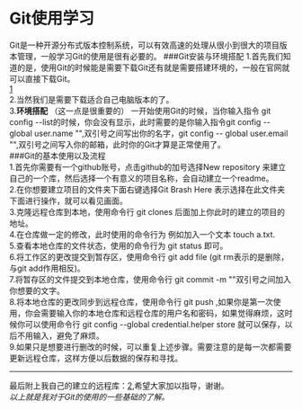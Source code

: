 # Git使用学习
Git是一种开源分布式版本控制系统，可以有效高速的处理从很小到很大的项目版本管理，一般学习Git的使用是很有必要的。
###Git安装与环境搭配
1.首先我们知道的是，使用Git的时候能是需要下载Git还有就是需要搭建环境的，一般在官网就可以直接下载Git。  
[1](https://www.baidu.com/baidu?tn=monline_3_dg&ie=utf-8&wd=git)   
2.当然我们是需要下载适合自己电脑版本的了。  
3.**环境搭配**  （这一点是很重要的） 一开始使用Git的时候，当你输入指令  git config --list的时候，你会没有显示，此时需要的是你输入指令git config -- global user.name "",双引号之间写出你的名字，git config -- global user.email "",双引号之间写入你的邮箱，此时你的Git才算是正常使用了。  
###Git的基本使用以及流程  
1.首先你需要有一个github账号，点击github的加号选择New repository 来建立自己的一个库，然后选择一个有意义的项目名称，会自动建立一个readme。  
2.在你想要建立项目的文件夹下面右键选择Git Brash Here 表示选择在此文件夹下面进行操作，就可以看见画面。  
3.克隆远程仓库到本地，使用命令行 git clones     后面加上你此时的建立的项目的地址。  
4.在仓库做一定的修改，此时使用的命令行为 例如加入一个文本  touch a.txt.  
5.查看本地仓库的文件状态，使用的命令行为  git status 即可。  
6.将工作区的更改提交到暂存区，使用命令行 git add file  (git rm表示的是删除，与git add作用相反)。  
7.将暂存区的文件提交到本地仓库，使用命令行 git commit -m ""双引号之间加入你想要的文字。  
8.将本地仓库的更改同步到远程仓库，使用命令行 git push ,如果你是第一次使用，你会需要输入你的本地仓库和远程仓库的用户名和密码，如果觉得麻烦，这时候你可以使用命令行 git config --global credential.helper store 就可以保存，以后不用输入，避免了麻烦。  
9.如果只是想要进行删改的时候，可以重复上述步骤。需要注意的是每一次都需要更新远程仓库，这样方便以后数据的保存和寻找。  
*********   
最后附上我自己的建立的远程库：[2](https://github.com/pengqian1226),希望大家加以指导，谢谢。  
*以上就是我对于Git的使用的一些基础的了解。*




